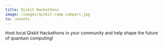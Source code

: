 ```yaml
---
title: Qiskit Hackathons
image: /images/qiskit-camp-campers.jpg
to: /events
---
```

Host local Qiskit Hackathons in your community and help shape the future of quantum computing!